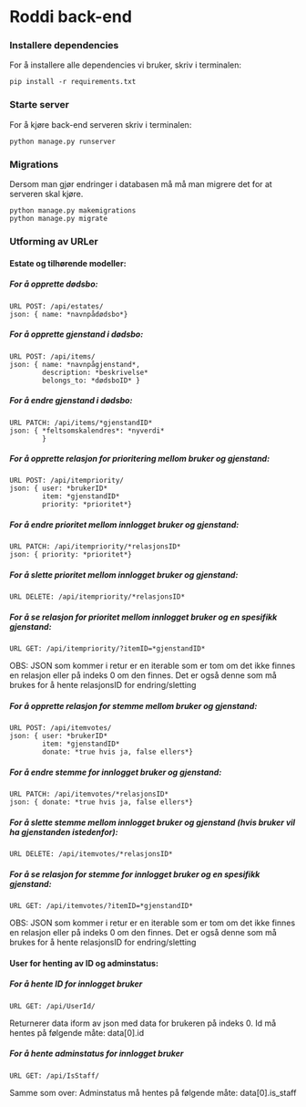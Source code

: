 # Roddi back-end

### Installere dependencies
For å installere alle dependencies vi bruker, skriv i terminalen:
```
pip install -r requirements.txt
```

### Starte server
For å kjøre back-end serveren skriv i terminalen:
```
python manage.py runserver 
```


### Migrations
Dersom man gjør endringer i databasen må må man migrere det for at serveren skal kjøre.
```
python manage.py makemigrations
python manage.py migrate
```

### Utforming av URLer

#### Estate og tilhørende modeller:

##### For å opprette dødsbo:
```
URL POST: /api/estates/
json: { name: *navnpådødsbo*}
```

##### For å opprette gjenstand i dødsbo:
```
URL POST: /api/items/
json: { name: *navnpågjenstand*,
        description: *beskrivelse*
        belongs_to: *dødsboID* }
```

##### For å endre gjenstand i dødsbo:
```
URL PATCH: /api/items/*gjenstandID*
json: { *feltsomskalendres*: *nyverdi*
        }
```

##### For å opprette relasjon for prioritering mellom bruker og gjenstand:
```
URL POST: /api/itempriority/
json: { user: *brukerID*
        item: *gjenstandID*
        priority: *prioritet*}
```

##### For å endre prioritet mellom innlogget bruker og gjenstand:
```
URL PATCH: /api/itempriority/*relasjonsID*
json: { priority: *prioritet*}
```

##### For å slette prioritet mellom innlogget bruker og gjenstand:
```
URL DELETE: /api/itempriority/*relasjonsID*
```

##### For å se relasjon for prioritet mellom innlogget bruker og en spesifikk gjenstand:
```
URL GET: /api/itempriority/?itemID=*gjenstandID*
```
OBS: JSON som kommer i retur er en iterable som er tom om det ikke finnes en relasjon eller på indeks 0 om den finnes.
Det er også denne som må brukes for å hente relasjonsID for endring/sletting

##### For å opprette relasjon for stemme mellom bruker og gjenstand:
```
URL POST: /api/itemvotes/
json: { user: *brukerID*
        item: *gjenstandID*
        donate: *true hvis ja, false ellers*}
```

##### For å endre stemme for innlogget bruker og gjenstand:
```
URL PATCH: /api/itemvotes/*relasjonsID*
json: { donate: *true hvis ja, false ellers*}
```

##### For å slette stemme mellom innlogget bruker og gjenstand (hvis bruker vil ha gjenstanden istedenfor):
```
URL DELETE: /api/itemvotes/*relasjonsID*
```

##### For å se relasjon for stemme for innlogget bruker og en spesifikk gjenstand:
```
URL GET: /api/itemvotes/?itemID=*gjenstandID*
```
OBS: JSON som kommer i retur er en iterable som er tom om det ikke finnes en relasjon eller på indeks 0 om den finnes.
Det er også denne som må brukes for å hente relasjonsID for endring/sletting

#### User for henting av ID og adminstatus:

##### For å hente ID for innlogget bruker

```
URL GET: /api/UserId/
```
Returnerer data iform av json med data for brukeren på indeks 0. Id må hentes på følgende måte:
data[0].id

##### For å hente adminstatus for innlogget bruker

```
URL GET: /api/IsStaff/
```
Samme som over: Adminstatus må hentes på følgende måte:
data[0].is_staff